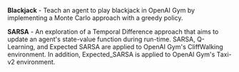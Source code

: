
__Blackjack__ - Teach an agent to play blackjack in OpenAI Gym by implementing a Monte Carlo approach with a greedy policy.

__SARSA__ - An exploration of a Temporal Difference approach that aims to update an agent's state-value function during run-time.    SARSA, Q-Learning, and Expected SARSA are applied to OpenAI Gym's CliffWalking environment. In addition, Expected_SARSA is applied to OpenAI Gym's Taxi-v2 environment.
